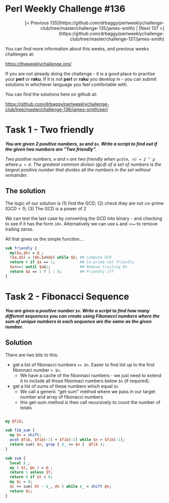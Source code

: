 # Perl Weekly Challenge #136

<p align="right">[< Previous 135](https://github.com/drbaggy/perlweeklychallenge-club/tree/master/challenge-135/james-smith) |
[Next 137 >](https://github.com/drbaggy/perlweeklychallenge-club/tree/master/challenge-137/james-smith)</p>

You can find more information about this weeks, and previous weeks challenges at:

  https://theweeklychallenge.org/

If you are not already doing the challenge - it is a good place to practise your
**perl** or **raku**. If it is not **perl** or **raku** you develop in - you can
submit solutions in whichever language you feel comfortable with.

You can find the solutions here on github at:

https://github.com/drbaggy/perlweeklychallenge-club/tree/master/challenge-136/james-smith/perl

# Task 1 -  Two friendly

***You are given 2 positive numbers, `$m` and `$n`. Write a script to find out if the given two numbers are "Two friendly".***

*Two positive numbers, `m` and `n` are two friendly when `gcd(m, n) = 2 ^ p` where `p > 0`. The greatest common divisor (gcd) of a set of numbers is the largest positive number that divides all the numbers in the set without remainder.*

## The solution

The logic of our solution is (1) find the GCD; (2) check they are not co-prime (GCD = 1); (3) The GCD is a power of 2

We can test the last case by converting the GCD into binary - and checking to see if it has the form `10+`. Alternatively we can use `&` and `>>=` to remove trailing zeros.

All that gives us the simple function....

```perl
sub friendly {
  my($a,$b) = @_;
  ($a,$b) = ($b,$a%$b) while $b; ## Compute GCD
  return 0 if $a == 1;           ## Co-prime not friendly
  $a>>=1 until $a&1;             ## Remove trailing 0s
  return $a == 1 ? 1 : 0;        ## Friendly iff
}

```

# Task 2 - Fibonacci Sequence

***You are given a positive number `$n`. Write a script to find how many different sequences you can create using Fibonacci numbers where the sum of unique numbers in each sequence are the same as the given number.***

## Solution

There are two bits to this:
 * get a list of fibonacci numbers `<= $n`. Easier to find list up to the first fibonnaci number `> $n`.
   * We have a cache of the fibonnaci numbers - we just need to extend it to include all those fibonnaci numbers below `$n` (if required).
 * get a list of sums of these numbers which equal `$n`
   * We call a generic "get-sum" method where we pass in our target number and array of fibonacci numbers
   * this get-sum method is then call recursively to count the number of totals
 
```perl

my @fib;

sub fib_sum {
  my $n = shift;
  push @fib, $fib[-1] + $fib[-2] while $n > $fib[-1];
  return sum( $n, grep { $_ <= $n }  @fib );
}

sub sum {
  local $_;
  my ( $t, @n ) = @_;
  return 1 unless $t;
  return 0 if $t < 0;
  my $c = 0;
  $c += sum( $t - $_, @n ) while $_ = shift @n;
  return $c;
}

```
